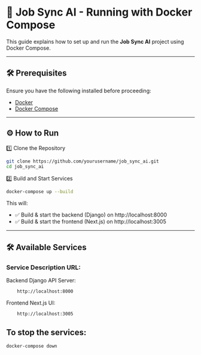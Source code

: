 
# 🚀 Job Sync AI - Running with Docker Compose  

This guide explains how to set up and run the **Job Sync AI** project using Docker Compose.  

---

## 🛠 Prerequisites  

Ensure you have the following installed before proceeding:  

- [Docker](https://www.docker.com/)  
- [Docker Compose](https://docs.docker.com/compose/)  

---

## ⚙️ How to Run
1️⃣ Clone the Repository

```bash
git clone https://github.com/yourusername/job_sync_ai.git
cd job_sync_ai
```

2️⃣ Build and Start Services

```bash
docker-compose up --build
```

This will:
- ✅ Build & start the backend (Django) on http://localhost:8000
- ✅ Build & start the frontend (Next.js) on http://localhost:3005

--- 
## 🛠 Available Services
### Service	Description	URL:
Backend	Django API Server:
```bash
	http://localhost:8000
```
Frontend	Next.js UI:
```bash
    http://localhost:3005
```

## To stop the services:
```bash
docker-compose down
```






